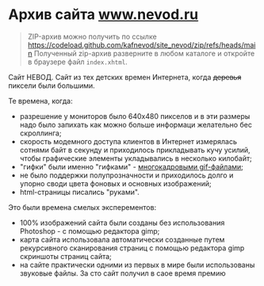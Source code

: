 # Архив сайта www.nevod.ru 

> ZIP-архив можно получить по ссылке <a href='https://codeload.github.com/kafnevod/site_nevod/zip/refs/heads/main'>
https://codeload.github.com/kafnevod/site_nevod/zip/refs/heads/main</a>
> Полученный zip-архив разверните в любом каталоге и откройте в браузере файл `index.xhtml`.


Сайт НЕВОД.
Сайт из тех детских времен Интернета, когда <s>деревья</s> пиксели были большими.

Те времена, когда:

- разрешение у мониторов было 640x480 пикселов и в эти размеры надо было запихать как можно больше информаци желательно бес скроллинга; 
- скорость модемного доступа клиентов в Интернет измерялась сотнями байт в секунду и приходилось прикладывать кучу усилий, чтобы графические элементы укладывались в несколько килобайт;
- "гифки" были именно "гифками" - <a href='terem/terem.html'>многокадровыми gif-файлами</a>;
- не было поддержки полупрозначности и приходилось долго и упорно своди цвета фоновых и основных изображений;
- html-страницы писались "руками".



Это были времена смелых эксперементов:

- 100% изображений сайта были созданы без использования Photoshop - с помощью редактора gimp;
- карта сайта использовала автоматически созданные путем рекурсивного сканирования страниц с помощью редактора gimp скриншоты страниц сайта;
- на сайте практически одними из первых в мире были использованы звуковые файлы. За сто сайт получил в саое время премию

